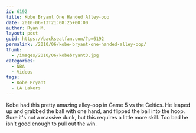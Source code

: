 ```yaml
---
id: 6192
title: Kobe Bryant One Handed Alley-oop
date: 2010-06-13T21:08:25+00:00
author: Ryan M.
layout: post
guid: https://backseatfan.com/?p=6192
permalink: /2010/06/kobe-bryant-one-handed-alley-oop/
thumb:
  - /images/2010/06/kobebryant3.jpg
categories:
  - NBA
  - Videos
tags:
  - Kobe Bryant
  - LA Lakers
---
```


<div class="entry">
  <p>
  </p>

  <p>
    Kobe had this pretty amazing alley-oop in Game 5 vs the Celtics. He leaped up and grabbed the ball with one hand, and flipped the ball into the hoop. Sure it's not a massive dunk, but this requires a little more skill. Too bad he isn't good enough to pull out the win.
  </p>
</div>
